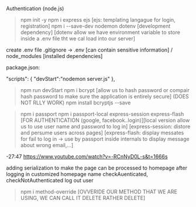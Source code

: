 Authentication (node.js)

>npm init -y
>npm i express ejs [ejs: templating langague for login, registration]
>npm i --save-dev nodemon dotenv [development dependency] [dotenv allow we have environment variable to store inside a .env file tht we cal load into our server]

create .env file
.gitignore -> .env [can contain sensitive information] / node_modules [installed dependencies]

package.json:

  "scripts": {
    "devStart":"nodemon server.js"
  },

  >npm run devStart
  >npm i bcrypt [allow us to hash password or compair hash password to make sure the application is entirely secure]
  (DOES NOT RLLY WORK)
  >npm install bcryptjs --save

  >npm i passport
  >npm i passport-local express-session express-flash
  [FOR AUTHENTICATION (google, facebook..login)][local version allow us to use user name and password to log in]
  [express-session: distore and persume users across pages]
  [express-flash: display messates for fail to log in -> use by passport inside internals to display message about wrong email,...]


  -27:47 https://www.youtube.com/watch?v=-RCnNyD0L-s&t=1666s

  adding serialization to make the page can be processed to homepage after logging in
  customized homepage name
  checkAuenticated, checkNotAuthenticated
  log out user

  >npm i method-override [OVVERIDE OUR METHOD THAT WE ARE USING, WE CAN CALL IT DELETE RATHER DELETE]